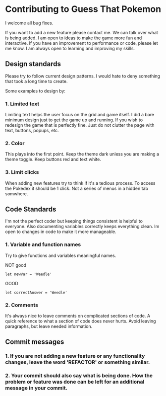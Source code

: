 # Contributing to Guess That Pokemon
I welcome all bug fixes.

If you want to add a new feature please contact me. We can talk over what is being added. I am open to ideas to make the game more fun and interactive.
If you have an improvement to performance or code, please let me know. I am always open to learning and improving my skills.

## Design standards
Please try to follow current design patterns. I would hate to deny something that took a long time to create.

Some examples to design by:

### 1. Limited text
Limiting text helps the user focus on the grid and game itself. I did a bare minimum design just to get the game up and running. If you wish to redesign the game that
is perfectly fine. Just do not clutter the page with text, buttons, popups, etc.

### 2. Color
This plays into the first point. Keep the theme dark unless you are making a theme toggle. Keep buttons red and text white.

### 3. Limit clicks
When adding new features try to think if it's a tedious process. To access the Pokedex it should be 1 click. Not a series of menus in a hidden tab somwhere.

## Code Standards
I'm not the perfect coder but keeping things consistent is helpful to everyone. Also documenting variables correctly keeps everything clean. Im open to changes in code
to make it more manageable.

### 1. Variable and function names
Try to give functions and variables meaningful names.

NOT good
```
let newVar = 'Weedle'
```

GOOD
```
let correctAnswer = 'Weedle'
```

### 2. Comments
It's always nice to leave comments on complicated sections of code. A quick reference to what a section of code does never hurts. Avoid leaving paragraphs, but leave
needed information.

## Commit messages
### 1. If you are not adding a new feature or any functionality changes, leave the word 'REFACTOR' or something similar.

### 2. Your commit should also say what is being done. How the problem or feature was done can be left for an additional message in your commit.
